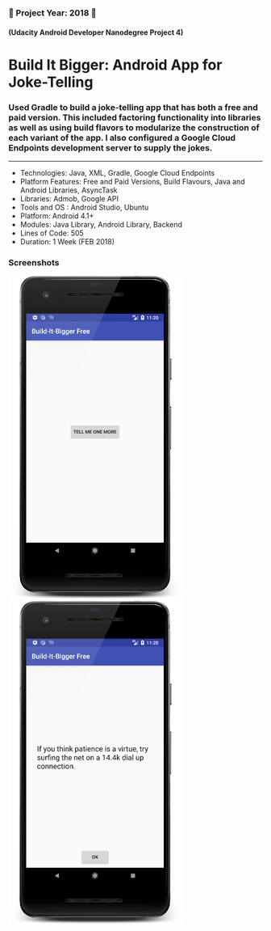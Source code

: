 ### :small_blue_diamond: Project Year: 2018 :small_blue_diamond:
#### (Udacity Android Developer Nanodegree Project 4)
# Build It Bigger: Android App for Joke-Telling
### Used Gradle to build a joke-telling app that has both a free and paid version. This included factoring functionality into libraries as well as using build flavors to modularize the construction of each variant of the app. I also configured a Google Cloud Endpoints development server to supply the jokes.
---

* Technologies: Java, XML, Gradle, Google Cloud Endpoints
* Platform Features: Free and Paid Versions, Build Flavours, Java and Android Libraries, AsyncTask
* Libraries: Admob, Google API
* Tools and OS : Android Studio, Ubuntu
* Platform: Android 4.1+
* Modules: Java Library, Android Library, Backend
* Lines of Code:  505
* Duration: 1 Week (FEB 2018)

### Screenshots

![home](screenshots/home.png)
![joke](screenshots/joke.png)

